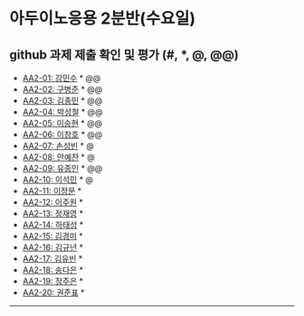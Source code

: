 # 아두이노응용 2분반(수요일) 
## github 과제 제출 확인 및 평가 (#, *, @, @@)

- [AA2-01:	강민수](https://github.com/kangminsooKMS/aa2-01) * @@
- [AA2-02:	구병준](https://github.com/GubyeongJun/AA2-02) * @@
- [AA2-03:	김종민](https://github.com/ghs1472/aa2-03) * @@
- [AA2-04:	박성철](https://github.com/parkseongcheol/aa2-04) * @@
- [AA2-05:	이승현](https://github.com/penguinperformanceproject/aa2-05) * @@
- [AA2-06:	이창호](https://github.com/lchho96/AA2-06) * @@
- [AA2-07:	손성빈](https://github.com/ijseongbin/AA2-07) * @
- [AA2-08:	안예찬](https://github.com/dksdpcks1/aa2-08) * @
- [AA2-09:	유종인](https://github.com/yujongin/aa2-09) * @@
- [AA2-10:	이석민](https://github.com/leesm4909/AA2-10) * @
- [AA2-11:	이정문](https://github.com/leejs8041/aa2-11-new) *
- [AA2-12:	이주원](https://github.com/20161514/aa2-12) *
- [AA2-13:	정재영](https://github.com/jaeyoung6179/aa2-13) *
- [AA2-14:	하태성](https://github.com/gkxotjd12312/aa2-14) *
- [AA2-15:	김경미](https://github.com/kyungmi0120/aa2-15) *
- [AA2-16:	김규년](https://github.com/kgn4746/aa2-16) *
- [AA2-17:	김유빈](https://github.com/kybb0709/aa2-17) *
- [AA2-18:	송다은](https://github.com/daeun99/AA2-18) *
- [AA2-19:	정주은](https://github.com/wndms12/aa2-19) *
- [AA2-20:	권준표](https://github.com/kwonjunpyo/aa2-20) *
---

